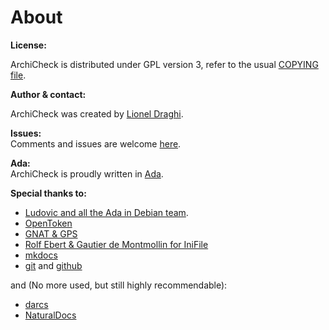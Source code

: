 About 
=====

<script type='text/javascript' src='https://www.openhub.net/p/ArchiCheck/widgets/project_factoids_stats?format=js'></script>

**License:**  

ArchiCheck is distributed under GPL version 3, refer to the usual [COPYING file](copying.md).

**Author & contact:**  

  ArchiCheck was created by [Lionel Draghi](mailto:lionel.draghi@free.fr).

**Issues:**  
Comments and issues are welcome [here](https://github.com/LionelDraghi/ArchiCheck/issues/new).

**Ada:**  
ArchiCheck is proudly written in [Ada](http://getadanow.com/).

**Special thanks to:**

- [Ludovic and all the Ada in Debian team](https://people.debian.org/~lbrenta/debian-ada-policy.html#Introduction). 
- [OpenToken](http://stephe-leake.org/ada/opentoken.html)
- [GNAT & GPS](http://libre.adacore.com/tools/gps/)
- [Rolf Ebert & Gautier de Montmollin for IniFile](https://sourceforge.net/projects/ini-files/)
- [mkdocs](http://www.mkdocs.org/)
- [git](https://git-scm.com/) and [github](https://github.com/)

and (No more used, but still highly recommendable):

- [darcs](http://darcs.net/) 
- [NaturalDocs](http://www.naturaldocs.org/) 
